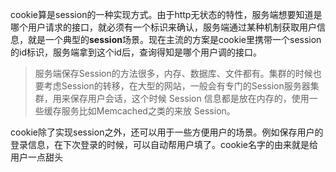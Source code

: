 cookie算是session的一种实现方式。由于http无状态的特性，服务端想要知道是哪个用户请求的接口，就必须有一个标识来确认，服务端通过某种机制获取用户信息，就是一个典型的**session**场景。现在主流的方案是cookie里携带一个session的id标识，服务端拿到这个id后，查询得知是哪个用户调的接口。
> 服务端保存Session的方法很多，内存、数据库、文件都有。集群的时候也要考虑Session的转移，在大型的网站，一般会有专门的Session服务器集群，用来保存用户会话，这个时候 Session 信息都是放在内存的，使用一些缓存服务比如Memcached之类的来放 Session。

cookie除了实现session之外，还可以用于一些方便用户的场景。例如保存用户的登录信息，在下次登录的时候，可以自动帮用户填了。cookie名字的由来就是给用户一点甜头